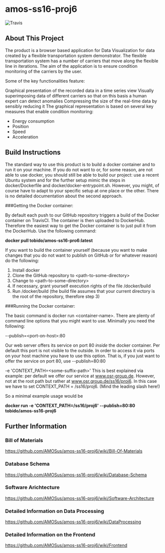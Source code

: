 # amos-ss16-proj6
![Travis](https://api.travis-ci.org/AMOSus/amos-ss16-proj6.svg?branch=master)

## About This Project
The product is a browser based application for Data Visualization for data created by a flexible transportation system demonstrator. The flexible transportation system has a number of carriers that move along the flexible line in iterations. The aim of the application is to ensure condition monitoring of the carriers by the user.

Some of the key functionalities feature:

Graphical presentation of the recorded data in a time series view Visually superimposing data of different carriers so that on this basis a human expert can detect anomalies Compressing the size of the real-time data by sensibly reducing it The graphical representation is based on several key measures that enable condition monitoring:

* Energy consumption
* Position
* Speed
* Acceleration

## Build Instructions

The standard way to use this product is to build a docker container and to run it on your machine.
If you do not want to or, for some reason, are not able to use docker, you should still be able to build our project: use a recent Ubuntu system and for the further setup mimic the steps in docker/Dockerfile and docker/docker-entrypoint.sh. However, you might, of course have to adapt to your specific setup at one place or the other. There is no detailed documentation about the second approach.

###Getting the Docker container:

By default each push to our GitHub repository triggers a build of the Docker container on TravisCI. The container is then uploaded to DockerHub. Therefore the easiest way to get the Docker container is to just pull it from the DockerHub. Use the following command:

**docker pull tobido/amos-ss16-pro6:latest**

If you want to build the container yourself (because you want to make changes that you do not want to publish on GitHub or for whatever reason) do the following:

1. Install docker
2. Clone the GitHub repository to \<path-to-some-directory\>
3. Change to \<path-to-some-directory\>
4. If necessary, grant yourself execution rights of the file /docker/build
5. Run /docker/build (the build file assumes that your current directory is the root of the repository, therefore step 3)


###Running the Docker container:

The basic command is docker run \<container-name\>. There are plenty of command line options that you might want to use. Minimally you need the following:

--publish=\<port-on-host\>:80

Our web server offers its service on port 80 *inside* the docker container. Per default this port is not visible to the outside. In order to access it via ports on your host machine you have to use this option. That is, if you just want to offer the service on port 80, use --publish=80:80

-e 'CONTEXT_PATH=\<some-suffix-path\>' This is best explained via example: per default we offer our service at www.osr-group.de. However, not at the root path but rather at www.osr.group.de/ss16/proj6. In this case we have to set CONTEXT_PATH = /ss16/proj6. (Mind the leading slash here!)

So a minimal example usage would be

**docker run -e 'CONTEXT_PATH=/ss16/proj6' --publish=80:80 tobido/amos-ss16-proj6**


## Further Information
### Bill of Materials
https://github.com/AMOSus/amos-ss16-proj6/wiki/Bill-Of-Materials
### Database Schema
https://github.com/AMOSus/amos-ss16-proj6/wiki/Database-Schema
### Software Arichtecture
https://github.com/AMOSus/amos-ss16-proj6/wiki/Software-Architecture
### Detailed Information on Data Processing
https://github.com/AMOSus/amos-ss16-proj6/wiki/DataProcessing
### Detailed Information on the Frontend
https://github.com/AMOSus/amos-ss16-proj6/wiki/Frontend
